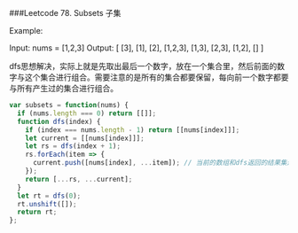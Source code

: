 ###Leetcode 78. Subsets 子集

Example:

Input: nums = [1,2,3]
Output:
[
  [3],
  [1],
  [2],
  [1,2,3],
  [1,3],
  [2,3],
  [1,2],
  []
]

dfs思想解决，实际上就是先取出最后一个数字，放在一个集合里，然后前面的数字与这个集合进行组合。需要注意的是所有的集合都要保留，每向前一个数字都要与所有产生过的集合进行组合。
```Javascript
var subsets = function(nums) {
  if (nums.length === 0) return [[]];
  function dfs(index) {
    if (index === nums.length - 1) return [[nums[index]]];
    let current = [[nums[index]]];
    let rs = dfs(index + 1);
    rs.forEach(item => {
      current.push([nums[index], ...item]); // 当前的数组和dfs返回的结果集进行组合
    });
    return [...rs, ...current];
  }
  let rt = dfs(0);
  rt.unshift([]);
  return rt;
};
```